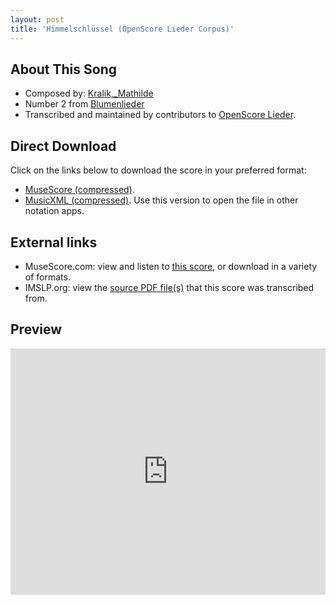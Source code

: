 ```yaml
---
layout: post
title: 'Himmelschlüssel (OpenScore Lieder Corpus)'
---
```


## About This Song

- Composed by: [Kralik,_Mathilde](https://fourscoreandmore.org/openscore/lieder/Kralik,_Mathilde)
- Number 2 from [Blumenlieder](https://fourscoreandmore.org/openscore/lieder/Kralik,_Mathilde/Blumenlieder)
- Transcribed and maintained by contributors to [OpenScore Lieder].

[OpenScore Lieder]: https://musescore.com/openscore-lieder-corpus

## Direct Download

Click on the links below to download the score in your preferred format:
- [MuseScore (compressed)](https://github.com/openscore/lieder/blob/main/scores/Kralik,_Mathilde/Blumenlieder/2_Himmelschlüssel/lc6165185.mscz?raw=true).
- [MusicXML (compressed)](https://github.com/openscore/lieder/blob/main/scores/Kralik,_Mathilde/Blumenlieder/2_Himmelschlüssel/lc6165185.mxl?raw=true). Use this version to open the file in other notation apps.

## External links

- MuseScore.com: view and listen to [this score][MuseScore], or download in a variety of formats.
- IMSLP.org: view the [source PDF file(s)][IMSLP] that this score was transcribed from.

[MuseScore]: https://musescore.com/score/6165185
[IMSLP]: https://imslp.org/wiki/Special:ReverseLookup/621212

## Preview

<iframe width="100%" height="394" src="https://musescore.com/openscore-lieder-corpus/scores/6165185/embed" frameborder="0" allowfullscreen allow="autoplay; fullscreen"></iframe>
